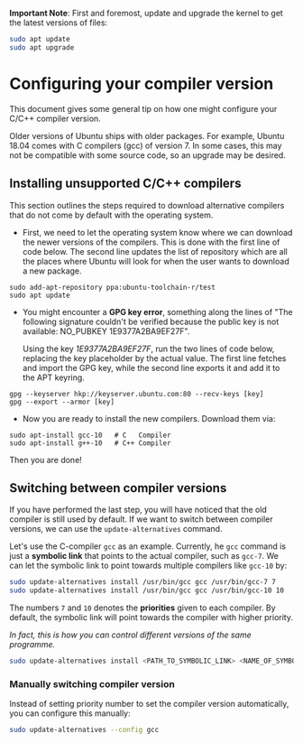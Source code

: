 **Important Note**: First and foremost, update and upgrade the kernel to get the
latest versions of files:
```bash
sudo apt update
sudo apt upgrade
```

# Configuring your compiler version
This document gives some general tip on how one might configure your C/C++
compiler version.

Older versions of Ubuntu ships with older packages. For example, Ubuntu 18.04
comes with C compilers (gcc) of version 7. In some cases, this may not be
compatible with some source code, so an upgrade may be desired.

## Installing unsupported C/C++ compilers
This section outlines the steps required to download alternative compilers that
do not come by default with the operating system.

* First, we need to let the operating system know where we can download the
newer versions of the compilers. This is done with the first line of code below.
The second line updates the list of repository which are all the places where
Ubuntu will look for when the user wants to download a new package.
```
sudo add-apt-repository ppa:ubuntu-toolchain-r/test
sudo apt update
```
* You might encounter a **GPG key error**, something along the lines of "The
following signature couldn't be verified because the public key is not
available: NO_PUBKEY 1E9377A2BA9EF27F".

    Using the key *1E9377A2BA9EF27F*, run the two lines of code below, 
    replacing the key placeholder by the actual value. The first line fetches
    and import the GPG key, while the second line exports it and add it to the
    APT keyring.
```
gpg --keyserver hkp://keyserver.ubuntu.com:80 --recv-keys [key]
gpg --export --armor [key] 
```
* Now you are ready to install the new compilers. Download them via:
```
sudo apt-install gcc-10   # C   Compiler
sudo apt-install g++-10   # C++ Compiler
```
Then you are done!

## Switching between compiler versions
If you have performed the last step, you will have noticed that the old compiler is still used by default. If we want to switch between compiler versions, we can use the `update-alternatives` command.

Let's use the C-compiler `gcc` as an example. Currently, he `gcc` command is just a **symbolic link** that points to the actual compiler, such as `gcc-7`. We can let the symbolic link to point towards multiple compilers like `gcc-10` by:

```bash
sudo update-alternatives install /usr/bin/gcc gcc /usr/bin/gcc-7 7
sudo update-alternatives install /usr/bin/gcc gcc /usr/bin/gcc-10 10
```
The numbers `7` and `10` denotes the **priorities** given to each compiler. By default, the symbolic link will point towards the compiler with higher priority.

*In fact, this is how you can control different versions of the same programme.*
```bash
sudo update-alternatives install <PATH_TO_SYMBOLIC_LINK> <NAME_OF_SYMBOLIC_LINK> <PATH_POINTED_BY_LINK> <PRIORITY_NUMBER>
```

### Manually switching compiler version
Instead of setting priority number to set the compiler version automatically, you can configure this manually:
```bash
sudo update-alternatives --config gcc
```
